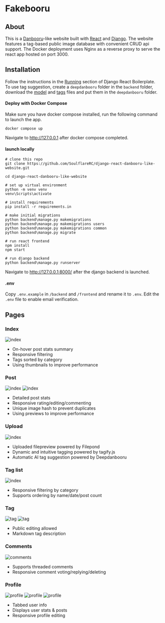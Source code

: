 # Fakebooru
## About 
This is a [Danbooru](https://danbooru.donmai.us/)-like website built with [React](https://react.dev/) and [Django](https://www.djangoproject.com/). The website features a tag-based public image database with convenient CRUD api support. The Docker deployment uses Nginx as a reverse proxy to serve the react app hosted on port 3000. 
## Installation
Follow the instructions in the [Running](https://github.com/vintasoftware/django-react-boilerplate#running) section of Django React Boilerplate. To use tag suggestion, create a `deepdanbooru` folder in the `backend` folder, download the [model](https://huggingface.co/chinoll/deepdanbooru/resolve/main/deepdanbooru.onnx) and [tags](https://huggingface.co/chinoll/deepdanbooru/resolve/main/tags.txt) files and put them in the `deepdanbooru` folder. 
#### Deploy with Docker Compose
Make sure you have docker compose installed, run the following command to launch the app.  
```
docker compose up
```
Navigate to http://127.0.0.1 after docker compose completed. 
#### launch locally
```
# clone this repo 
git clone https://github.com/SoulflareRC/django-react-danbooru-like-website.git

cd django-react-danbooru-like-website

# set up virtual environment
python -m venv venv
venv\Scripts\activate

# install requirements
pip install -r requirements.in

# make initial migrations
python backend\manage.py makemigrations
python backend\manage.py makemigrations users
python backend\manage.py makemigrations common
python backend\manage.py migrate

# run react frontend
npm install
npm start

# run django backend
python backend\manage.py runserver

```
Navigate to http://127.0.0.1:8000/ after the django backend is launched. 
#### .env
Copy `.env.example` in `/backend` and `/frontend` and rename it to `.env`. Edit the `.env` file to enable email verification.  
## Pages
### Index 
![index](/Demo/posts.png)
- On-hover post stats summary
- Responsive filtering
- Tags sorted by category
- Using thumbnails to improve performance
### Post
![index](/Demo/post.png)
![index](/Demo/post_editing.png)
- Detailed post stats
- Responsive rating/editing/commenting
- Unique image hash to prevent duplicates
- Using previews to improve performance
### Upload
![index](/Demo/postcreate.png)
- Uploaded filepreview powered by Filepond 
- Dynamic and intuitive tagging powered by tagify.js
- Automatic AI tag suggestion powered by Deepdanbooru
### Tag list 
![index](/Demo/tags.png)
- Responsive filtering by category
- Supports ordering by name/date/post count
### Tag 
![tag](/Demo/tag.png)
![tag](/Demo/tag_editing.png)
- Public editing allowed
- Markdown tag description
### Comments 
![comments](/Demo/comments.png)
- Supports threaded comments
- Responsive comment voting/replying/deleting
### Profile
![profile](/Demo/profile_post.png)
![profile](/Demo/profile_stats.png)
![profile](/Demo/profile_editing.png)
- Tabbed user info
- Displays user stats & posts
- Responsive profile editing

